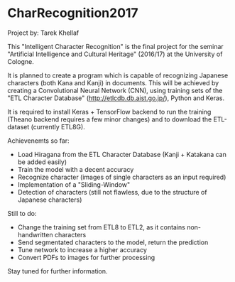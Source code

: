 # CharRecognition2017

Project by: Tarek Khellaf

This "Intelligent Character Recognition" is the final project for the seminar "Artificial Intelligence and Cultural Heritage" (2016/17) at the University of Cologne.

It is planned to create a program which is capable of recognizing Japanese characters (both Kana and Kanji) in documents.
This will be achieved by creating a Convolutional Neural Network (CNN), using training sets of the "ETL Character Database" (http://etlcdb.db.aist.go.jp/), Python and Keras.

It is required to install Keras + TensorFlow backend to run the training (Theano backend requires a few minor changes) and to download the ETL-dataset (currently ETL8G).

Achievenemts so far:
- Load Hiragana from the ETL Character Database (Kanji + Katakana can be added easily)
- Train the model with a decent accuracy
- Recognize character (images of single characters as an input required)
- Implementation of a "Sliding-Window"
- Detection of characters (still not flawless, due to the structure of Japanese characters)

Still to do:
- Change the training set from ETL8 to ETL2, as it contains non-handwritten characters
- Send segmentated characters to the model, return the prediction
- Tune network to increase a higher accuracy
- Convert PDFs to images for further processing

Stay tuned for further information.

